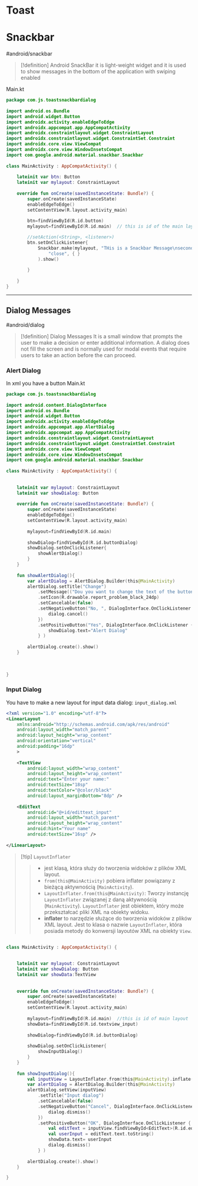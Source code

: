 # Toast


# Snackbar
#android/snackbar

>[!definition] Android SnackBar
>it is light-weight widget and it is used to show messages in the bottom of the application with swiping enabled

Main.kt
```kotlin
package com.js.toastsnackbardialog  
  
import android.os.Bundle  
import android.widget.Button  
import androidx.activity.enableEdgeToEdge  
import androidx.appcompat.app.AppCompatActivity  
import androidx.constraintlayout.widget.ConstraintLayout  
import androidx.constraintlayout.widget.ConstraintSet.Constraint  
import androidx.core.view.ViewCompat  
import androidx.core.view.WindowInsetsCompat  
import com.google.android.material.snackbar.Snackbar  
  
class MainActivity : AppCompatActivity() {  
  
    lateinit var btn: Button  
    lateinit var mylayout: ConstraintLayout  
  
    override fun onCreate(savedInstanceState: Bundle?) {  
        super.onCreate(savedInstanceState)  
        enableEdgeToEdge()  
        setContentView(R.layout.activity_main)  
  
        btn=findViewById(R.id.button)  
        mylayout=findViewById(R.id.main)  // this is id of the main layout

		//setAction(<String>, <listener>)
        btn.setOnClickListener{  
            Snackbar.make(mylayout, "THis is a Snackbar Message\nsecond row", Snackbar.LENGTH_INDEFINITE).setAction(  
                "close", { }  
            ).show()  
  
        }  
  
    }  
}
```


-------
## Dialog Messages
#android/dialog

>[!definition] Dialog Messages
>It is a small window that prompts the user to make a decision or enter additional information.
>A dialog does not fill the screen and is normally used for modal events that require users to take an action before the can proceed.


### Alert Dialog
In xml you have a button
Main.kt
```kotlin
package com.js.toastsnackbardialog  
  
import android.content.DialogInterface  
import android.os.Bundle  
import android.widget.Button  
import androidx.activity.enableEdgeToEdge  
import androidx.appcompat.app.AlertDialog  
import androidx.appcompat.app.AppCompatActivity  
import androidx.constraintlayout.widget.ConstraintLayout  
import androidx.constraintlayout.widget.ConstraintSet.Constraint  
import androidx.core.view.ViewCompat  
import androidx.core.view.WindowInsetsCompat  
import com.google.android.material.snackbar.Snackbar  
  
class MainActivity : AppCompatActivity() {  
  
     
    lateinit var mylayout: ConstraintLayout  
    lateinit var showDialog: Button  
  
    override fun onCreate(savedInstanceState: Bundle?) {  
        super.onCreate(savedInstanceState)  
        enableEdgeToEdge()  
        setContentView(R.layout.activity_main)  
  
        mylayout=findViewById(R.id.main)  
  
        showDialog=findViewById(R.id.buttonDialog)  
        showDialog.setOnClickListener{  
            showAlertDialog()  
        }  
    }  
  
    fun showAlertDialog(){  
        var alertDialog = AlertDialog.Builder(this@MainActivity)  
        alertDialog.setTitle("Change")  
            .setMessage(("Dou you want to change the text of the button"))  
            .setIcon(R.drawable.report_problem_black_24dp)  
            .setCancelable(false)  
            .setNegativeButton("No, ", DialogInterface.OnClickListener { dialog, which ->  
                dialog.cancel()  
            })  
            .setPositiveButton("Yes", DialogInterface.OnClickListener { dialog, which ->  
                showDialog.text="Alert Dialog"  
            } )  
  
        alertDialog.create().show()  
    }  
  
  
  
}
```

### Input Dialog

You have to make a new layout for input data dialog:
`input_dialog.xml`
```xml
<?xml version="1.0" encoding="utf-8"?>  
<LinearLayout 
	xmlns:android="http://schemas.android.com/apk/res/android"  
    android:layout_width="match_parent"  
    android:layout_height="wrap_content"  
    android:orientation="vertical"  
    android:padding="16dp"  
    >  
  
    <TextView        
	    android:layout_width="wrap_content"  
        android:layout_height="wrap_content"  
        android:text="Enter your name:"  
        android:textSize="18sp"  
        android:textColor="@color/black"  
        android:layout_marginBottom="8dp" />  
  
    <EditText        
	    android:id="@+id/edittext_input"  
        android:layout_width="match_parent"  
        android:layout_height="wrap_content"  
        android:hint="Your name"  
        android:textSize="16sp" />  
  
</LinearLayout>
```

>[!tip] `LayoutInflater` 
>> - jest klasą, która służy do tworzenia widoków z plików XML layout.
>> - `from(this@MainActivity)` pobiera inflater powiązany z bieżącą aktywnością (`MainActivity`).
>> - `LayoutInflater.from(this@MainActivity)`: Tworzy instancję `LayoutInflater` związanej z daną aktywnością (`MainActivity`). `LayoutInflater` jest obiektem, który może przekształcać pliki XML na obiekty widoku.
>> - **inflater** to narzędzie służące do tworzenia widoków z plików XML layout. Jest to klasa o nazwie `LayoutInflater`, która posiada metody do konwersji layoutów XML na obiekty `View`.


```kotlin
  
class MainActivity : AppCompatActivity() {  
  
  
    lateinit var mylayout: ConstraintLayout  
    lateinit var showDialog: Button  
    lateinit var showData:TextView  
  
  
    override fun onCreate(savedInstanceState: Bundle?) {  
        super.onCreate(savedInstanceState)  
        enableEdgeToEdge()  
        setContentView(R.layout.activity_main)  
  
        mylayout=findViewById(R.id.main)  //this is id of main layout
        showData=findViewById(R.id.textview_input)  
  
        showDialog=findViewById(R.id.buttonDialog)  
  
        showDialog.setOnClickListener{  
            showInputDialog()  
        }  
    }  
  
    fun showInputDialog(){  
        val inputView = LayoutInflater.from(this@MainActivity).inflate(R.layout.dialog_input, null)  
        var alertDialog = AlertDialog.Builder(this@MainActivity)  
        alertDialog.setView(inputView)  
            .setTitle("Input dialog")  
            .setCancelable(false)  
            .setNegativeButton("Cancel", DialogInterface.OnClickListener { dialog, _ ->  
                dialog.dismiss()  
            })  
            .setPositiveButton("OK", DialogInterface.OnClickListener { dialog, _ ->  
                val editText = inputView.findViewById<EditText>(R.id.edittext_input)  
                val userInput = editText.text.toString()  
                showData.text= userInput  
                dialog.dismiss()  
            } )  
  
        alertDialog.create().show()  
    }  

}
```






